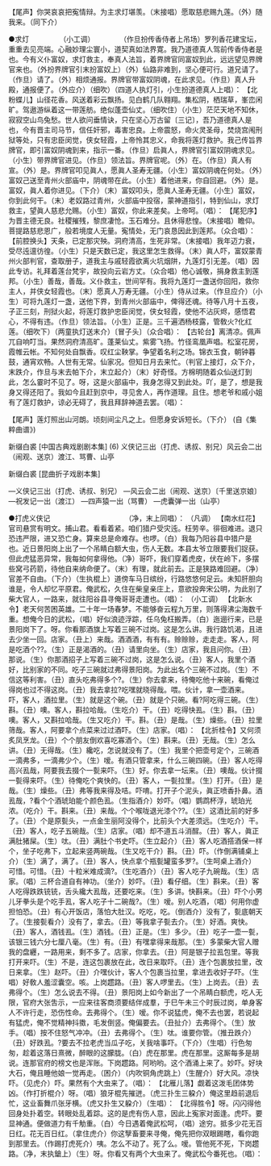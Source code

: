 <!-- { "loadSidebar": true } -->
【尾声】你哭哀哀把寃情辩。为主求灯堪羡。（末接唱）愿取慈悲赐九莲。（外）随我来。（同下介） 

●求灯　　　　 （小工调） 
　　　 
（作旦扮传香侍者上吊场）罗列香花建宝坛，重重去见亮端。心融妙理尘寰小，道契真如法界寛。我乃道德真人驾前传香侍者是也。今有义仆富奴，求灯救主，奉真人法旨，着界牌官同富奴到此，远远望见界牌官来也。（外扮界牌官引末扮富奴上）（外）仙路非难到，坚心便可行。道兄请了。（作旦）请了。（外）相烦通报。界牌官带富奴阴魂，在此求见。（作旦）真人升殿，通报便了。（外应介）（细吹）（四道人执灯引，小生扮道德真人上唱）： 
【北粉蝶儿】山径花香。风送着彩云飘扬。见白鹤几队翱翔。集松阴，栖瑞草，峯峦闲旷。驾遨游纵着这一带莲舫。绝似蓬壶仙丈。（细吹住）（小生）茫茫天地不知休，寂寂空山鸟兔愁。世人欲问垂情诀，只在坚心万古留〔三记〕，吾乃道德真人是也，今有晋主司马节，信任奸邪，毒害忠良。上帝震怒，命火灵圣母，焚烧宫闱刑狱等处，只有忠臣闵觉，侠女轻霞，上帝怜其忠义，命我将莲灯救护。我己传旨界牌官，即引富奴阴魂到来，指示一番。（作旦）启眞人，界牌官引富奴阴魂求见。（小生）带界牌官进见。（作旦）领法旨。界牌官呢。（外）在。（作旦）真人有宣。（外）是。界牌官叩见眞人，愿眞人圣寿无疆。（小生）富奴阴魂在何处。（外）富奴己送至青州火部庙中，阴魂带在此。（小生）着他进来，你自回避。（外）是。富奴，眞人着你进见。（下介）（末）富奴叩头，愿眞人圣寿无疆。（小生）富奴，你到此何干。（末）老奴路过青州，火部庙中投宿，蒙神道指引，特到仙山，求灯救主，望眞人慈悲允赐。（小生）富奴，你此来差矣。上帝呵。（唱）： 
【尾犯序】为晋主德无良。社稷摧残，黎庶凄怆。玉石难分。且休得悲惶。（末接唱）瞻仰。菩提路慈悲恩广，般若境度人无量。寃情处，无门哀恳因此到莲邦。（众合唱）： 
【前腔换头】天条，已定那灾殃。洞府清高，生死非常。（末接唱）我年迈力衰，受尽迍邅彷徨。（小生）只是天数已定，我这里怎生救得。（末）眞人吓，富奴蒙青州火部判官，查取册子，道我主与戚轻霞欲离火坑烟阱，九莲灯引无差。（唱）因此专访。礼拜着莲台梵宇，故投向云岩方丈。（众合唱）他心诚敬，捐身救主到莲邦。（小生）善哉，善哉。义仆救主，世间罕有。我将九莲灯一盏送你回阳，救你主人，并侠女轻霞也。（末）愿真人万寿无疆。（小生）侍从过来。（作旦应介）（小生）可将九莲灯一盏，送他下界，到青州火部庙中，俾得还魂。待等八月十五夜，子正三刻，刑狱火起，将莲灯救护忠臣闵觉，侠女轻霞，使他不沾灰烬，感悟君心，不得有违。（作旦）领法旨。（小生）正是。三千遍洒杨枝露，管敎火?化红莲。（细吹下）（两童执灯送末介）〔冒子头〕（众合唱）： 
【古轮台】离清凉。佩声兀自响叮当。果然洞府清高旷。蓬莱仙丈。紫雾飞扬。竹径鸾凰声唱。松室花房，霞帷云帐。不知何处自飘香。叹红尘鞅掌。争望着名利之场。锦衣玉食，朝钟暮鼓，通宵欢畅。人世有无常。仙家况。但知日月去来忙。（判官上接灯，众下介，末跌介，作旦与末去帕下介，末立起介）（末）好奇怪。方棉明随着众仙送灯到此，怎么霎时不见了。呀，这是火部庙中，我身怎得又到此处。吖，是了，想是我身又得还阳了。我如今且赶到京中，寻见舍人，再作道理。且住。想老爷和戚小姐有了莲灯救护，谅必无碍了，我且拜辞神道去罢。（唱）： 

【尾声】莲灯照出山河朗。顷刻间尘凡之上。但愿身安诉短长。（下介） 
(自《集粹曲谱》) 

新缀白裘 [中国古典戏剧剧本集] (6) 义侠记三出（打虎、诱叔、别兄）风云会二出（闹观、送京）渡江、骂曹、山亭 

新缀白裘 
[昆曲折子戏剧本集] 

—义侠记三出（打虎、诱叔、别兄） 
—风云会二出（闹观、送京）〔千里送京娘〕 
—祝发记一出（渡江） 
—四声猿一出（骂曹） 
—虎囊弹一出（山亭） 

●打虎义侠记　　　　 　　　　　　 
（净，末上同唱）： 
（凡调） 
【南水红花】官司悬赏有明文。捕山君。看看着紧。咱们猎户受灾迍。枉劳辛。徘徊难进。退只恐违严限，进又恐亡身。算来总是命难存。也啰。（白）我每乃阳谷县中猎户是也。近日景阳岗上出了一个吊睛白额大虫，伤人无数。本县太爷立限要我们捉获。但此虎猛恶异常，我每如何拿得他。（净）哥吓，我们穿着虎皮，伏在岭下，多摆些窝弓药箭，待他自来纳命便了。（末）有理，就此前去。正是狭路难回避。（净）官差不自由。（下介）（生执棍上）道傍车马日缤纷，行路悠悠何足云。未知肝胆向谁是，令人却忆平原君。俺武松，久住在柴皇亲庄上，意欲投奔宋公明，为此别了柴大官人，一路来，就往阳谷县寻俺哥哥走遭也。（唱）： 
（小工调） 
【北新水令】老天何苦困英雄。二十年一场春梦。不能够奋云程九万里，则落得沸尘海数千重。想俺今日的武松，（唱）好似浪迹浮踪，任乌兔枉搬弄。（白）迤逦行来，已是景阳岗下了。呀。你看那酒旗上写着三碗不过岗。这是怎么讲。我行路饥渴，且进去少坐一回。店家。（丑上）来哉。酒酒酒，有有有。赊赊赊，走走走。客人，阿是吃酒个??。（生）正是渴酒的。（丑）请里向坐。（生）店家，我且问你。（丑）那说。（生）你那酒招子上写着三碗不过岗，这是怎么说。（丑）客人，我里个酒好，比别家的不同。吃子三碗就过弗得景阳岗。为此出名个三碗不过岗。（生）不信这等利害。（丑）直头吃弗得多个?。（生）你去拿来，待俺吃他十来碗，看俺过得岗也过不得这岗。（丑）我去拿拉?吃嘿就晓得哉。喂。伙计，拿一壶酒来。吓，客人，酒拉里。（生）就是这个碗。（丑）就是个只碗。看?阿吃得三碗。（生）斟。（丑）噢。客人，斟拉哈哉。（生吃介）干。（丑）吃得快厾。（生）斟。（丑）噢。客人，又斟拉哈哉。（生又吃介）干。斟。（丑）是哉。（生）燥些。（丑）拉里筛哉。客人，阿要拿个点菜来过过酒吓。（生）店家。（唱）： 
【北折桂令】又何须炙凤烹龙。（丑）个个朋友倒欢喜吃寡酒个。（生）斟来。（丑）无哉。（生）怎么讲。（丑）无得哉。（生）纔吃，怎说就没有了。（生）我里个把壶号定个，三碗酒一滴弗多，一滴弗少个。（生）嗳。有酒只管拿来，什么三碗四碗。（丑）客人吃得高兴厾哉，阿要我去掇个一甏来吓。（生）好。你去拿一坛来。（丑）噢哉。伙计掇一甏得来吓。（生）待俺吃个爽快的。（丑）客人，一甏拉里。（生）打开。（丑）是哉。（生）燥些。（丑）弗等我来得及咭。吓唷。打开子个泥头，眞正喷香扑鼻。酒厾哉，?看个个酒琥珀能个颜色厾。（生指酒介）妙吓。（唱）鹦鹉杯浮，琥珀光浓。（吃介）干。斟来。（丑）来哉。个个喉咙退光漆个??。（生）这酒比前的好多了。（丑）个是原甏头，一点金生丽阿没得个，比前头个大差须远。（生吃介）干。（丑）客人，吃子五碗哉。（生）店家。（唱）却不道五斗消酲。（丑）客人，眞正满肚猪屎。（生）呔。（丑）满肚个书史吓。（生立起介）（丑）客人吃酒搭酒保一样个，坐子吃弗下，立起来竖两碗哉。（生又吃干介）斟。（丑）吓。（作倒满铺桌上介）（生）满了，满了。（丑）客人，快点拿个瓶甏罐蛮多罗?。（生呵桌上酒介）可惜。可惜。（丑）十粒米难成滴?。（生吃酒介）（丑）客人吃子九碗哉。（生）店家。（唱）三杯合道自有神功。（坐介）妙吓。（丑）看仔细。（生）斟来。（丑）客人吃得跌跌铳铳，舌头纔大厾哉，还要吃来。（生）多讲。快斟来。（丑）吓个小男儿牙拳头是个吃手厾，客人吃子十二碗哉?。（生）嗳。别人吃酒，（唱）何用你虚担怕恐。（丑）有心开饭店，落怕大肚汉。吃吃，吃。（倒酒介）没有了，甏底朝天了。（生接甏看介）没有了，拿去。（丑）等我拿子甏去介。（生）好酒。爽快。（丑）客人，酒钱厾。（生）酒钱。（丑）正是。（生）多少。（丑）吃子一壶一甏，该银三钱六分七厘八毫。（生）有。（丑）有嘿拿得来哉那。（生）多蒙柴大官人赠我的盘纒，一路用来，剩不多了。店家，你拿去。（丑）阿是银子拉厾包里。等我打开来吓。（生）不是，连这包裹放在此，改日来取吓。（丑）连个包裹放拉里，改日来拿。（生）赵吓。（丑）介嘿伙计，客人个包裹当拉里，拿进去收好子吓。（生唱）好敎人羞涩囊空。咳。上岗趱路。（丑）客人啰里去。（生）上岗去。（丑）去弗得个。（生）怎么说去不得。（丑）景阳岗上如今新出了一个吊睛白额虎，吃人无限，官府大张吿示，一应来往客商须要结伴成羣，于巳午未三个时辰过岗，单身客人不许行走，恐伤性命。去弗得个。（生）嗳。你不说猛虎，俺不去也罢，若说起有猛虎，俺不觉精神抖擞，毛发倒竖。俺偏要去。（丑扯介）去弗得个。（生）放手。（唱）按不住怒气冲冲。（丑）去弗得个。（生）呔。谁要你管。（推丑跌介）（丑）好跌厾。?要去不拉老虎当瓜子吃，关我啥事吓。（下介）（生唱）行色匆匆，趁着这落日熹微，醉眼的这朦胧。（白）虎在那里。虎在那里。这厮每多是胡说。连那官府的榜文也是浑账。下岗趱路。阿哟哟。这个酒涌上来了。妙吓。好块大石，俺且睡他娘一觉再走。（困介）（内吹铜角虎跳上）（生醒介）好大风。凉快吓。（见虎介）吓。果然有个大虫来了。（唱）： 
【北雁儿落】觑着这泼毛团体势凶。（作打折棍介）呀。（唱）狼牙棍先摧迸。（虎三扑生三躱介）俺这里趋前退后忙，这业畜舞爪张牙横。（虎又扑生又躱介）（生唱）： 
【北得胜令】呀。闪闪得他回身处扑着空。转眼处乱着踪。这的是虎有伤人意，因此上寃家对面逢。虎吓。要显神通。便做道力有千觔重。（白）今日遇着俺武松呵，（唱）途穷。抵多少花无百日红。花无百日红。（拿住虎介）你这孼畜要来寻俺，俺先把你双眼踢瞎，看你跑到那里去。（作踢打虎死介）咦。怎么不动了。死了么。嗳。管他死不死，下岗趱路。（净，末执鎗上）（生）呀。你看又有两个大虫来了。俺武松今番死也。（唱）： 
